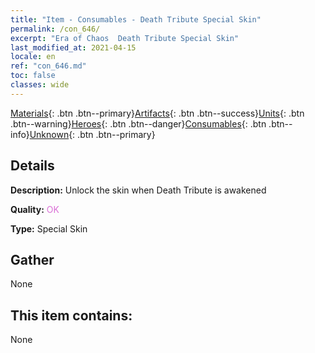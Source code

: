 ```yaml
---
title: "Item - Consumables - Death Tribute Special Skin"
permalink: /con_646/
excerpt: "Era of Chaos  Death Tribute Special Skin"
last_modified_at: 2021-04-15
locale: en
ref: "con_646.md"
toc: false
classes: wide
---
```

 [Materials](/Items/){: .btn .btn--primary}[Artifacts](/Items/Artifacts/){: .btn .btn--success}[Units](/Items/Units/){: .btn .btn--warning}[Heroes](/Items/Heroes/){: .btn .btn--danger}[Consumables](/Items/Consumables/){: .btn .btn--info}[Unknown](/Items/Unknown/){: .btn .btn--primary}

## Details
 **Description:** Unlock the skin when Death Tribute is awakened

 **Quality:** <span style="color: #DA70D6">OK</span>

 **Type:** Special Skin

## Gather

  None

## This item contains:

  None

